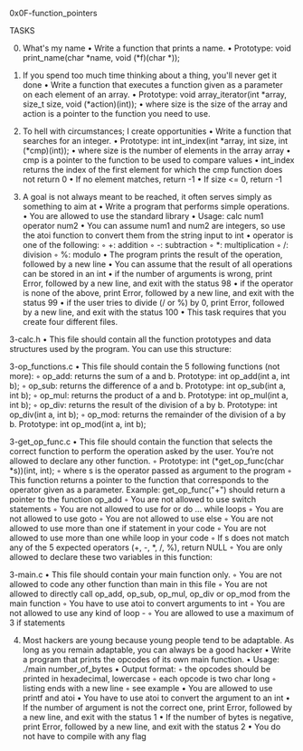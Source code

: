 0x0F-function_pointers

TASKS

0. What's my name
    • Write a function that prints a name.
    • Prototype: void print_name(char *name, void (*f)(char *));

1. If you spend too much time thinking about a thing, you'll never get it done
    • Write a function that executes a function given as a parameter on each element of an array.
    • Prototype: void array_iterator(int *array, size_t size, void (*action)(int));
    • where size is the size of the array and action is a pointer to the function you need to use.

2. To hell with circumstances; I create opportunities
    • Write a function that searches for an integer.
    • Prototype: int int_index(int *array, int size, int (*cmp)(int));
    • where size is the number of elements in the array array
    • cmp is a pointer to the function to be used to compare values
    • int_index returns the index of the first element for which the cmp function does not return 0
    • If no element matches, return -1
    • If size <= 0, return -1

3. A goal is not always meant to be reached, it often serves simply as something to aim at
    • Write a program that performs simple operations.
    • You are allowed to use the standard library
    • Usage: calc num1 operator num2
    • You can assume num1 and num2 are integers, so use the atoi function to convert them from the string input to int
    • operator is one of the following:
        ◦ +: addition
        ◦ -: subtraction
        ◦ *: multiplication
        ◦ /: division
        ◦ %: modulo
    • The program prints the result of the operation, followed by a new line
    • You can assume that the result of all operations can be stored in an int
    • if the number of arguments is wrong, print Error, followed by a new line, and exit with the status 98
    • if the operator is none of the above, print Error, followed by a new line, and exit with the status 99
    • if the user tries to divide (/ or %) by 0, print Error, followed by a new line, and exit with the status 100
    • This task requires that you create four different files.

3-calc.h
    • This file should contain all the function prototypes and data structures used by the program. You can use this structure:

3-op_functions.c
    • This file should contain the 5 following functions (not more):
        ◦ op_add: returns the sum of a and b. Prototype: int op_add(int a, int b);
        ◦ op_sub: returns the difference of a and b. Prototype: int op_sub(int a, int b);
        ◦ op_mul: returns the product of a and b. Prototype: int op_mul(int a, int b);
        ◦ op_div: returns the result of the division of a by b. Prototype: int op_div(int a, int b);
        ◦ op_mod: returns the remainder of the division of a by b. Prototype: int op_mod(int a, int b);

3-get_op_func.c
    • This file should contain the function that selects the correct function to perform the operation asked by the user. You’re not allowed to declare any other function.
        ◦ Prototype: int (*get_op_func(char *s))(int, int);
        ◦ where s is the operator passed as argument to the program
        ◦ This function returns a pointer to the function that corresponds to the operator given as a parameter. Example: get_op_func("+") should return a pointer to the function op_add
        ◦ You are not allowed to use switch statements
        ◦ You are not allowed to use for or do ... while loops
        ◦ You are not allowed to use goto
        ◦ You are not allowed to use else
        ◦ You are not allowed to use more than one if statement in your code
        ◦ You are not allowed to use more than one while loop in your code
        ◦ If s does not match any of the 5 expected operators (+, -, *, /, %), return NULL
        ◦ You are only allowed to declare these two variables in this function:

3-main.c
    • This file should contain your main function only.
        ◦ You are not allowed to code any other function than main in this file
        ◦ You are not allowed to directly call op_add, op_sub, op_mul, op_div or op_mod from the main function
        ◦ You have to use atoi to convert arguments to int
        ◦ You are not allowed to use any kind of loop -
        ◦ You are allowed to use a maximum of 3 if statements

4. Most hackers are young because young people tend to be adaptable. As long as you remain adaptable, you can always be a good hacker
    • Write a program that prints the opcodes of its own main function.
    • Usage: ./main number_of_bytes
    • Output format:
        ◦ the opcodes should be printed in hexadecimal, lowercase
        ◦ each opcode is two char long
        ◦ listing ends with a new line
        ◦ see example
    • You are allowed to use printf and atoi
    • You have to use atoi to convert the argument to an int
    • If the number of argument is not the correct one, print Error, followed by a new line, and exit with the status 1
    • If the number of bytes is negative, print Error, followed by a new line, and exit with the status 2
    • You do not have to compile with any flag
